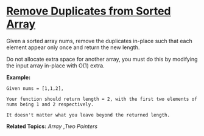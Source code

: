 # [Remove Duplicates from Sorted Array](https://leetcode.com/problems/remove-duplicates-from-sorted-array/)
Given a sorted array nums, remove the duplicates in-place such that each element appear only once and return the new length.

Do not allocate extra space for another array, you must do this by modifying the input array in-place with O(1) extra.

**Example:**

    Given nums = [1,1,2],

    Your function should return length = 2, with the first two elements of nums being 1 and 2 respectively.

    It doesn't matter what you leave beyond the returned length.

**Related Topics:** *Array* ,*Two Pointers*